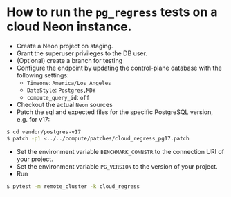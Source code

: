 # How to run the `pg_regress` tests on a cloud Neon instance.

* Create a Neon project on staging.
* Grant the superuser privileges to the DB user.
* (Optional) create a branch for testing
* Configure the endpoint by updating the control-plane database with the following settings:
  * `Timeone`: `America/Los_Angeles`
  * `DateStyle`: `Postgres,MDY`
  * `compute_query_id`: `off`
* Checkout the actual `Neon` sources
* Patch the sql and expected files for the specific PostgreSQL version, e.g. for v17:
```bash
$ cd vendor/postgres-v17
$ patch -p1 <../../compute/patches/cloud_regress_pg17.patch
```
* Set the environment variable `BENCHMARK_CONNSTR` to the connection URI of your project.
* Set the environment variable `PG_VERSION` to the version of your project.
* Run 
```bash
$ pytest -m remote_cluster -k cloud_regress
```